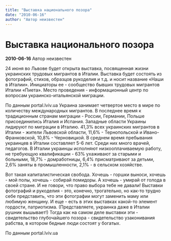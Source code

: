 ```yaml
---
title: "Выставка национального позора"
date: "2010-06-16"
author: "Автор неизвестен"
---
```


# Выставка национального позора

**2010-06-16** Автор неизвестен

24 июня во Львове будет открыта выставка, посвященная жизни украинских трудовых мигрантов в Италии. Выставка будет состоять из фотографий, стихов, образцов рукоделия и т.д. и носит название «Наши в Италии». Инициаторы ее - сообщество бывших трудовых мигрантов Италии «Пиета». Место проведения - информационный центр по вопросам украинско-итальянской миграции.

По данным portal.lviv.ua Украина занимает четвертое место в мире по количеству международных мигрантов. В последнее время к традиционным странам миграции - России, Германии, Польше присоединились Италия и Испания. Западные области Украины лидируют по миграции в Италию. 41,3% всех украинских мигрантов в Италии - жители Львовской области, 11,6% - Тернопольской и Ивано-Франковской, 10,8% - Черновицкой. В среднем время пребывания украинцев в Италии составляет 5-6 лет. Среди них много врачей, педагогов. В Италии украинцы исполняют низкооплачиваемую работу, не требующую квалификации - 63% ухаживают за старыми и больными, 18,7% - домработницы, 6,4% присматривают за детьми, 2,6% заняты в промышленности, 2,1% - в сельском хозяйстве.

Вот такая капиталистическая свобода. Хочешь - горшки выноси, хочешь - мой полы, хочешь - собирай помидоры. А хочешь - умирай от голода в своей стране. И не говори, что право выбора тебе не давали! Выставки фотографий и рукоделия - это, конечно, трогательно, но как-то трудно себе представить, что эти фотографии могут заменить маму или любимую женщину. И еще - есть в этих выставках какой-то элемент гордости, патриотизма. (Представляете, украинка даже в Италии рушник вышывает!) Тогда как на самом деле выставки эти - свидетельство глубочайшего позора - свидетельство узаконивания рабства, в котором бедные люди состоят у богатых.

По данным portal.lviv.ua